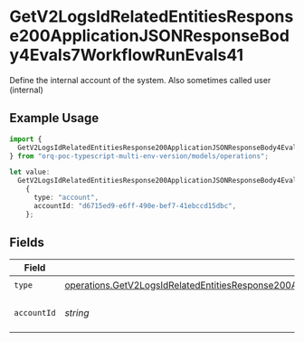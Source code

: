 # GetV2LogsIdRelatedEntitiesResponse200ApplicationJSONResponseBody4Evals7WorkflowRunEvals41

Define the internal account of the system. Also sometimes called user (internal)

## Example Usage

```typescript
import {
  GetV2LogsIdRelatedEntitiesResponse200ApplicationJSONResponseBody4Evals7WorkflowRunEvals41,
} from "orq-poc-typescript-multi-env-version/models/operations";

let value:
  GetV2LogsIdRelatedEntitiesResponse200ApplicationJSONResponseBody4Evals7WorkflowRunEvals41 =
    {
      type: "account",
      accountId: "d6715ed9-e6ff-490e-bef7-41ebccd15dbc",
    };
```

## Fields

| Field                                                                                                                                                                                                                              | Type                                                                                                                                                                                                                               | Required                                                                                                                                                                                                                           | Description                                                                                                                                                                                                                        |
| ---------------------------------------------------------------------------------------------------------------------------------------------------------------------------------------------------------------------------------- | ---------------------------------------------------------------------------------------------------------------------------------------------------------------------------------------------------------------------------------- | ---------------------------------------------------------------------------------------------------------------------------------------------------------------------------------------------------------------------------------- | ---------------------------------------------------------------------------------------------------------------------------------------------------------------------------------------------------------------------------------- |
| `type`                                                                                                                                                                                                                             | [operations.GetV2LogsIdRelatedEntitiesResponse200ApplicationJSONResponseBody4Evals7WorkflowRunEvals4Type](../../models/operations/getv2logsidrelatedentitiesresponse200applicationjsonresponsebody4evals7workflowrunevals4type.md) | :heavy_check_mark:                                                                                                                                                                                                                 | N/A                                                                                                                                                                                                                                |
| `accountId`                                                                                                                                                                                                                        | *string*                                                                                                                                                                                                                           | :heavy_check_mark:                                                                                                                                                                                                                 | The id of the resource                                                                                                                                                                                                             |